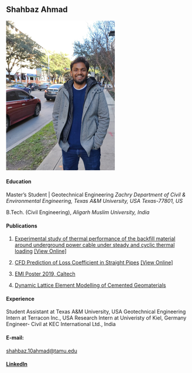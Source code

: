 ## Shahbaz Ahmad

![](https://github.com/shahbaz10ahmad/shahbaz/blob/master/Picture1.png)

#### Education
Master’s Student | Geotechnical Engineering
*Zachry Department of Civil & Environmental Engineering,
Texas A&M University, USA
Texas-77801, US*


B.Tech. (Civil Engineering),
*Aligarh Muslim University, India*


#### Publications

1. [Experimental study of thermal performance of the backfill material around underground power cable under steady and cyclic thermal loading](https://github.com/shahbaz10ahmad/shahbaz10ahmad.github.io/raw/master/1-s2.0-S2214785319317742-main.pdf) [[View Online]](https://www.sciencedirect.com/science/article/pii/S2214785319317742)

2. [CFD Prediction of Loss Coefficient in Straight Pipes](https://github.com/shahbaz10ahmad/shahbaz10ahmad.github.io/raw/master/haroon2017.pdf) [[View Online]](https://link.springer.com/chapter/10.1007/978-3-319-55125-8_41)

3. [EMI Poster 2019, Caltech](https://github.com/shahbaz10ahmad/shahbaz10ahmad.github.io/raw/master/EMI%202019%20%5Bposter%5D-compressed.pdf)

4. [Dynamic Lattice Element Modelling of Cemented Geomaterials](https://github.com/shahbaz10ahmad/shahbaz10ahmad.github.io/raw/master/469423_1_En_53_Chapter_Author%20(2).pdf)

#### Experience
Student Assistant at Texas A&M University, USA
Geotechnical Engineering Intern at Terracon Inc., USA
Research Intern at Univeristy of Kiel, Germany
Engineer- Civil at KEC International Ltd., India


#### E-mail:
shahbaz.10ahmad@tamu.edu

#### [LinkedIn](https://www.linkedin.com/in/shahbaz10ahmad/) 

